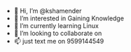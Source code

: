 - 👋 Hi, I’m @kshamender
- 👀 I’m interested in Gaining Knowledge
- 🌱 I’m currently learning Linux 
- 💞️ I’m looking to collaborate on 
- 📫 just text me on 9599144549

<!---
kshamender/kshamender is a ✨ special ✨ repository because its `README.md` (this file) appears on your GitHub profile.
You can click the Preview link to take a look at your changes.
--->
